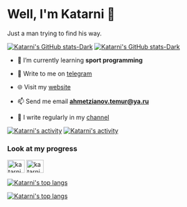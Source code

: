 # Well, I'm Katarni 🦄
Just a man trying to find his way.

[![Katarni's GitHub stats-Dark](https://github-readme-stats.vercel.app/api?username=Katarni\&show_icons=true\&theme=dark#gh-dark-mode-only)](https://github.com/Katarni/github-readme-stats#responsive-card-theme#gh-dark-mode-only)
[![Katarni's GitHub stats-Dark](https://github-readme-stats.vercel.app/api?username=Katarni\&show_icons=true\&theme=light#gh-light-mode-only)](https://github.com/Katarni/github-readme-stats#responsive-card-theme#gh-light-mode-only)


- 🌱 I’m currently learning **sport programming**

- 📨 Write to me on [telegram](https://t.me/Katarni)

- 🌐 Visit my [website](https://katarni.me)

- 📫 Send me email **ahmetzianov.temur@ya.ru**

- 📝 I write regularly in my [channel](https://t.me/+q0oHX43KUvk2NTUy)

[![Katarni's activity](https://github-readme-streak-stats.herokuapp.com/?user=Katarni&theme=dark#gh-dark-mode-only)](https://github-readme-streak-stats.herokuapp.com/?user=Katarni&theme=dark#gh-dark-mode-only)
[![Katarni's activity](https://github-readme-streak-stats.herokuapp.com/?user=Katarni&theme=light#gh-light-mode-only)](https://github-readme-streak-stats.herokuapp.com/?user=Katarni&theme=light#gh-light-mode-only)

<h3 align="left">Look at my progress</h3>
<p align="left">
<a href="https://codeforces.com/profile/katarni" target="blank"><img align="center" src="https://raw.githubusercontent.com/rahuldkjain/github-profile-readme-generator/master/src/images/icons/Social/codeforces.svg" alt="katarni" height="30" width="40" /></a>
<a href="https://www.leetcode.com/katarni" target="blank"><img align="center" src="https://raw.githubusercontent.com/rahuldkjain/github-profile-readme-generator/master/src/images/icons/Social/leet-code.svg" alt="katarni" height="30" width="40" /></a>
</p>

[![Katarni's top langs](https://github-readme-stats.vercel.app/api/top-langs?username=katarni&show_icons=true&locale=en&layout=compact&theme=dark#gh-dark-mode-only)](https://github-readme-stats.vercel.app/api/top-langs?username=katarni&show_icons=true&locale=en&layout=compact&theme=dark#gh-dark-mode-only)

[![Katarni's top langs](https://github-readme-stats.vercel.app/api/top-langs?username=katarni&show_icons=true&locale=en&layout=compact&theme=light#gh-light-mode-only)](https://github-readme-stats.vercel.app/api/top-langs?username=katarni&show_icons=true&locale=en&layout=compact&theme=light#gh-light-mode-only)
